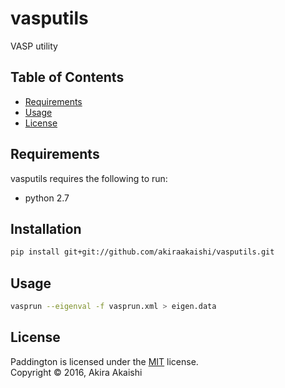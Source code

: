 # vasputils

VASP utility

Table of Contents
-----------------

  * [Requirements](#requirements)
  * [Usage](#usage)
  * [License](#license)


Requirements
------------

vasputils requires the following to run:

  * python 2.7

Installation
-----

```sh
pip install git+git://github.com/akiraakaishi/vasputils.git
```

Usage
-----

```sh
vasprun --eigenval -f vasprun.xml > eigen.data
```



License
-------

Paddington is licensed under the [MIT](#) license.  
Copyright &copy; 2016, Akira Akaishi

